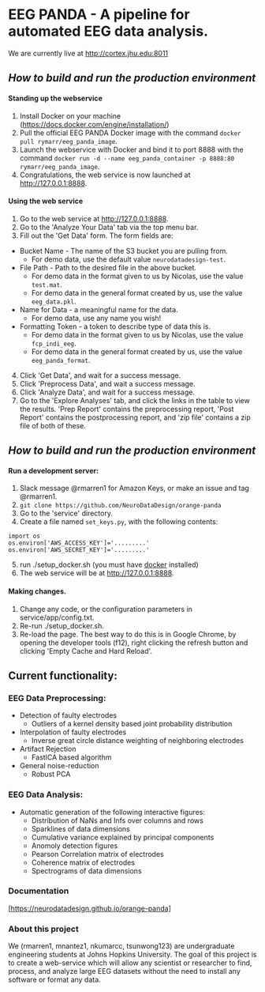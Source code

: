 # EEG PANDA - A pipeline for automated EEG data analysis.
We are currently live at http://cortex.jhu.edu:8011

##  *How to build and run the production environment*
#### Standing up the webservice
1. Install Docker on your machine (https://docs.docker.com/engine/installation/)
2. Pull the official EEG PANDA Docker image with the command `docker pull rymarr/eeg_panda_image`.
3. Launch the webservice with Docker and bind it to port 8888 with the command `docker run -d --name eeg_panda_container -p 8888:80 rymarr/eeg_panda_image`.
3. Congratulations, the web service is now launched at http://127.0.0.1:8888.

#### Using the web service
1. Go to the web service at http://127.0.0.1:8888.
2. Go to the 'Analyze Your Data' tab via the top menu bar.
3. Fill out the 'Get Data' form. The form fields are:
  * Bucket Name - The name of the S3 bucket you are pulling from.
    * For demo data, use the default value `neurodatadesign-test`.
  * File Path - Path to the desired file in the above bucket.
    * For demo data in the format given to us by Nicolas, use the value `test.mat`.
    * For demo data in the general format created by us, use the value `eeg_data.pkl`.
  * Name for Data - a meaningful name for the data.
    * For demo data, use any name you wish!
  * Formatting Token - a token to describe type of data this is.
    * For demo data in the format given to us by Nicolas, use the value `fcp_indi_eeg`.
    * For demo data in the general format created by us, use the value `eeg_panda_format`.
4. Click 'Get Data', and wait for a success message.
5. Click 'Preprocess Data', and wait a success message.
6. Click 'Analyze Data', and wait for a success message.
7. Go to the 'Explore Analyses' tab, and click the links in the table to view the results. 'Prep Report' contains the preprocessing report, 'Post Report' contains the postprocessing report, and 'zip file' contains a zip file of both of these.

##  *How to build and run the production environment*
#### Run a development server:
  1. Slack message @rmarren1 for Amazon Keys, or make an issue and tag @rmarren1.
  2. `git clone https://github.com/NeuroDataDesign/orange-panda`
  3. Go to the 'service' directory.
  4. Create a file named `set_keys.py`, with the following contents:
  ```
  import os
  os.environ['AWS_ACCESS_KEY']='.........'
  os.environ['AWS_SECRET_KEY']='.........'
  ```
  5. run ./setup_docker.sh (you must have [docker](https://docs.docker.com/engine/installation/) installed)
  6. The web service will be at http://127.0.0.1:8888. 
  
#### Making changes.
  1. Change any code, or the configuration parameters in service/app/config.txt.
  2. Re-run ./setup_docker.sh.
  3. Re-load the page. The best way to do this is in Google Chrome, by opening the developer tools (f12), right clicking the refresh button and clicking 'Empty Cache and Hard Reload'.

## Current functionality:

### EEG Data Preprocessing:
* Detection of faulty electrodes
  * Outliers of a kernel density based joint probability distribution
* Interpolation of faulty electrodes
  * Inverse great circle distance weighting of neighboring electrodes
* Artifact Rejection
  * FastICA based algorithm
* General noise-reduction
  * Robust PCA
  
### EEG Data Analysis:
* Automatic generation of the following interactive figures:
  * Distribution of NaNs and Infs over columns and rows
  * Sparklines of data dimensions
  * Cumulative variance explained by principal components
  * Anomoly detection figures
  * Pearson Correlation matrix of electrodes
  * Coherence matrix of electrodes
  * Spectrograms of data dimensions

### Documentation
[https://neurodatadesign.github.io/orange-panda]

### About this project
We (rmarren1, mnantez1, nkumarcc, tsunwong123) are undergraduate engineering students at Johns Hopkins University.
The goal of this project is to create a web-service which will allow any scientist or researcher to find, process, and analyze large EEG datasets without the need to install any software or format any data.
